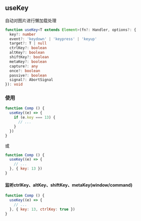 ## useKey

自动对图片进行懒加载处理

```typescript
function useKey<T extends Element>(fn?: Handler, options?: {
  key?: number
  event?: 'keydown' | 'keypress' | 'keyup'
  target?: T | null
  ctrlKey?: boolean
  altKey?: boolean
  shiftKey?: boolean
  metaKey?: boolean
  capture?: any
  once?: boolean
  passive?: boolean
  signal?: AbortSignal
}): void
```

### 使用
```javascript
function Comp () {
  useKey((e) => {
    if (e.key === 13) {
      // ...
    }
  })
}
```
或
```javascript
function Comp () {
  useKey((e) => {
    // ...
  }, { key: 13 })
}
```

#### 监听ctrlKey、altKey、shiftKey、metaKey(window/command)
```javascript
function Comp () {
  useKey((e) => {
    // ...
  }, { key: 13, ctrlKey: true })
}
```
